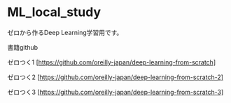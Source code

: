 # ML_local_study
ゼロから作るDeep Learning学習用です。

書籍github

ゼロつく1 [https://github.com/oreilly-japan/deep-learning-from-scratch]

ゼロつく2 [https://github.com/oreilly-japan/deep-learning-from-scratch-2]

ゼロつく3 [https://github.com/oreilly-japan/deep-learning-from-scratch-3]
